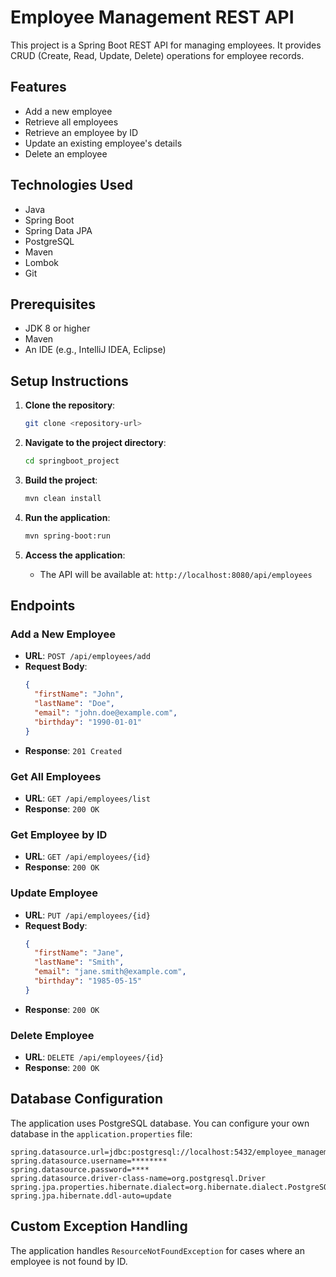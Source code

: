 # Employee Management REST API

This project is a Spring Boot REST API for managing employees. It provides CRUD (Create, Read, Update, Delete) operations for employee records.

## Features

- Add a new employee
- Retrieve all employees
- Retrieve an employee by ID
- Update an existing employee's details
- Delete an employee

## Technologies Used

- Java
- Spring Boot
- Spring Data JPA
- PostgreSQL
- Maven
- Lombok
- Git

## Prerequisites

- JDK 8 or higher
- Maven
- An IDE (e.g., IntelliJ IDEA, Eclipse)

## Setup Instructions

1. **Clone the repository**:

   ```bash
   git clone <repository-url>
   ```

2. **Navigate to the project directory**:

   ```bash
   cd springboot_project
   ```

3. **Build the project**:

   ```bash
   mvn clean install
   ```

4. **Run the application**:

   ```bash
   mvn spring-boot:run
   ```

5. **Access the application**:
   - The API will be available at: `http://localhost:8080/api/employees`

## Endpoints

### Add a New Employee

- **URL**: `POST /api/employees/add`
- **Request Body**:
  ```json
  {
    "firstName": "John",
    "lastName": "Doe",
    "email": "john.doe@example.com",
    "birthday": "1990-01-01"
  }
  ```
- **Response**: `201 Created`

### Get All Employees

- **URL**: `GET /api/employees/list`
- **Response**: `200 OK`

### Get Employee by ID

- **URL**: `GET /api/employees/{id}`
- **Response**: `200 OK`

### Update Employee

- **URL**: `PUT /api/employees/{id}`
- **Request Body**:
  ```json
  {
    "firstName": "Jane",
    "lastName": "Smith",
    "email": "jane.smith@example.com",
    "birthday": "1985-05-15"
  }
  ```
- **Response**: `200 OK`

### Delete Employee

- **URL**: `DELETE /api/employees/{id}`
- **Response**: `200 OK`

## Database Configuration

The application uses PostgreSQL database. You can configure your own database in the `application.properties` file:

```properties
spring.datasource.url=jdbc:postgresql://localhost:5432/employee_management_database
spring.datasource.username=********
spring.datasource.password=****
spring.datasource.driver-class-name=org.postgresql.Driver
spring.jpa.properties.hibernate.dialect=org.hibernate.dialect.PostgreSQLDialect
spring.jpa.hibernate.ddl-auto=update
```

## Custom Exception Handling

The application handles `ResourceNotFoundException` for cases where an employee is not found by ID.
